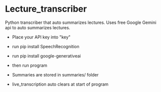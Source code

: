 # Lecture_transcriber
Python transcriber that auto summarizes lectures. Uses free Google Gemini api to auto summarizes lectures. 

- Place your API key into "key"
- run pip install SpeechRecognition
- run pip install google-generativeai
- then run program

- Summaries are stored in summaries/ folder
- live_transcription auto clears at start of program